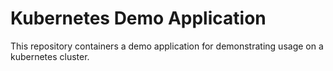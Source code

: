 # Kubernetes Demo Application

This repository containers a demo application for demonstrating usage on
a kubernetes cluster.
